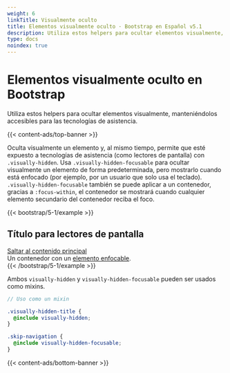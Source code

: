 ```yaml
---
weight: 6
linkTitle: Visualmente oculto
title: Elementos visualmente oculto · Bootstrap en Español v5.1
description: Utiliza estos helpers para ocultar elementos visualmente, manteniéndolos accesibles para las tecnologías de asistencia.
type: docs
noindex: true
---
```


# Elementos visualmente oculto en Bootstrap

Utiliza estos helpers para ocultar elementos visualmente, manteniéndolos accesibles para las tecnologías de asistencia.

{{< content-ads/top-banner >}}

Oculta visualmente un elemento y, al mismo tiempo, permite que esté expuesto a tecnologías de asistencia (como lectores de pantalla) con `.visually-hidden`. Usa `.visually-hidden-focusable` para ocultar visualmente un elemento de forma predeterminada, pero mostrarlo cuando está enfocado (por ejemplo, por un usuario que solo usa el teclado). `.visually-hidden-focusable` también se puede aplicar a un contenedor, gracias a `:focus-within`, el contenedor se mostrará cuando cualquier elemento secundario del contenedor reciba el foco.

{{< bootstrap/5-1/example >}}
<h2 class="visually-hidden">Título para lectores de pantalla</h2>
<a class="visually-hidden-focusable" href="#content">Saltar al contenido principal</a>
<div class="visually-hidden-focusable">Un contenedor con un <a href="#">elemento enfocable</a>.</div>
{{< /bootstrap/5-1/example >}}

Ambos `visually-hidden` y `visually-hidden-focusable` pueden ser usados como mixins.

```scss
// Uso como un mixin

.visually-hidden-title {
  @include visually-hidden;
}

.skip-navigation {
  @include visually-hidden-focusable;
}
```

{{< content-ads/bottom-banner >}}
